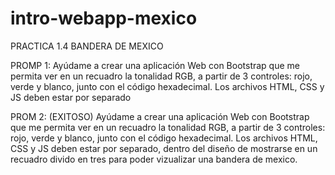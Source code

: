 # intro-webapp-mexico
PRACTICA 1.4 BANDERA DE MEXICO

PROMP 1: 
Ayúdame a crear una aplicación Web con Bootstrap que me permita ver en un recuadro la tonalidad RGB, a partir de 3 controles: rojo, verde y blanco, junto con el código hexadecimal. Los archivos HTML, CSS y JS deben estar por separado

   PROM 2: (EXITOSO)
Ayúdame a crear una aplicación Web con Bootstrap que me permita ver en un recuadro la tonalidad RGB, a partir de 3 controles: rojo, verde y blanco, junto con el código hexadecimal. Los archivos HTML, CSS y JS deben estar por separado, dentro del diseño de mostrarse en un recuadro divido en tres para poder vizualizar una bandera de mexico.
